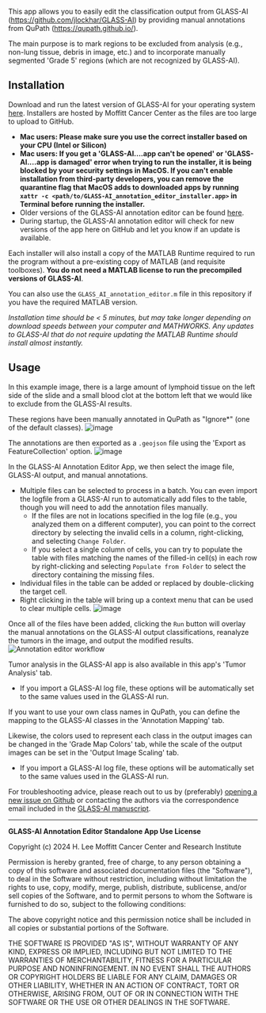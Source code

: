 This app allows you to easily edit the classification output from GLASS-AI (https://github.com/jlockhar/GLASS-AI) by providing manual annotations from QuPath (https://qupath.github.io/).

The main purpose is to mark regions to be excluded from analysis (e.g., non-lung tissue, debris in image, etc.) and to incorporate manually segmented 'Grade 5' regions (which are not recognized by GLASS-AI).

## Installation
Download and run the latest version of GLASS-AI for your operating system [here](https://moffitt.box.com/s/xii1rsfm93v7vnnokp2m8lx8vprojc1c). Installers are hosted by Moffitt Cancer Center as the files are too large to upload to GitHub.

   - **Mac users: Please make sure you use the correct installer based on your CPU (Intel or Silicon)**
   - **Mac users: If you get a 'GLASS-AI....app can't be opened' or 'GLASS-AI....app is damaged' error when trying to run the installer, it is being blocked by your security settings in MacOS. If you can't enable installation from third-party developers, you can remove the quarantine flag that MacOS adds to downloaded apps by running `xattr -c <path/to/GLASS-AI_annotation_editor_installer.app>` in Terminal before running the installer.**
   - Older versions of the GLASS-AI annotation editor can be found [here](https://moffitt.box.com/s/u55lk721e5vxa5hcejfgip2qs6iffkjb).
   - During startup, the GLASS-AI annotation editor will check for new versions of the app here on GitHub and let you know if an update is available.

Each installer will also install a copy of the MATLAB Runtime required to run the program without a pre-existing copy of MATLAB (and requisite toolboxes). **You do not need a MATLAB license to run the precompiled versions of GLASS-AI**.

You can also use the `GLASS_AI_annotation_editor.m` file in this repository if you have the required MATLAB version. 

*Installation time should be < 5 minutes, but may take longer depending on download speeds between your computer and MATHWORKS. Any updates to GLASS-AI that do not require updating the MATLAB Runtime should install almost instantly.*

## Usage
In this example image, there is a large amount of lymphoid tissue on the left side of the slide and a small blood clot at the bottom left that we would like to exclude from the GLASS-AI results.

These regions have been manually annotated in QuPath as "Ignore*" (one of the default classes). 
![image](https://github.com/user-attachments/assets/25c7a34a-ac19-4032-bd49-52cc3117c9d1)

The annotations are then exported as a `.geojson` file using the 'Export as FeatureCollection' option.
![image](https://github.com/user-attachments/assets/61b5a761-cce5-413f-8296-f8675d0d2603)

In the GLASS-AI Annotation Editor App, we then select the image file, GLASS-AI output, and manual annotations.
- Multiple files can be selected to process in a batch. You can even import the logfile from a GLASS-AI run to automatically add files to the table, though you will need to add the annotation files manually.
  - If the files are not in locations specified in the log file (e.g., you analyzed them on a different computer), you can point to the correct directory by selecting the invalid cells in a column, right-clicking, and selecting `Change Folder`.
  - If you select a single column of cells, you can try to populate the table with files matching the names of the filled-in cell(s) in each row by right-clicking and selecting `Populate from Folder` to select the directory containing the missing files.
- Individual files in the table can be added or replaced by double-clicking the target cell.
- Right clicking in the table will bring up a context menu that can be used to clear multiple cells.
![image](https://github.com/user-attachments/assets/b6b713ef-7212-4af7-8e0d-90d28e795efe)

Once all of the files have been added, clicking the `Run` button will overlay the manual annotations on the GLASS-AI output classifications, reanalyze the tumors in the image, and output the modified results.
![Annotation editor workflow](https://github.com/user-attachments/assets/5de4e7c2-b360-49c6-bfc7-442670feb738)

Tumor analysis in the GLASS-AI app is also available in this app's 'Tumor Analysis' tab.
- If you import a GLASS-AI log file, these options will be automatically set to the same values used in the GLASS-AI run.

If you want to use your own class names in QuPath, you can define the mapping to the GLASS-AI classes in the 'Annotation Mapping' tab.

Likewise, the colors used to represent each class in the output images can be changed in the 'Grade Map Colors' tab, while the scale of the output images can be set in the 'Output Image Scaling' tab.
- If you import a GLASS-AI log file, these options will be automatically set to the same values used in the GLASS-AI run.


For troubleshooting advice, please reach out to us by (preferably) [opening a new issue on Github](https://github.com/jlockhar/GLASS-AI/issues/new) or contacting the authors via the correspondence email included in the [GLASS-AI manuscript](https://doi.org/10.1038/s41698-023-00419-3).	

---

**GLASS-AI Annotation Editor Standalone App Use License**

Copyright (c) 2024 H. Lee Moffitt Cancer Center and Research Institute

Permission is hereby granted, free of charge, to any person obtaining a copy
of this software and associated documentation files (the "Software"), to deal
in the Software without restriction, including without limitation the rights
to use, copy, modify, merge, publish, distribute, sublicense, and/or sell
copies of the Software, and to permit persons to whom the Software is
furnished to do so, subject to the following conditions:

The above copyright notice and this permission notice shall be included in all
copies or substantial portions of the Software.

THE SOFTWARE IS PROVIDED "AS IS", WITHOUT WARRANTY OF ANY KIND, EXPRESS OR
IMPLIED, INCLUDING BUT NOT LIMITED TO THE WARRANTIES OF MERCHANTABILITY,
FITNESS FOR A PARTICULAR PURPOSE AND NONINFRINGEMENT. IN NO EVENT SHALL THE
AUTHORS OR COPYRIGHT HOLDERS BE LIABLE FOR ANY CLAIM, DAMAGES OR OTHER
LIABILITY, WHETHER IN AN ACTION OF CONTRACT, TORT OR OTHERWISE, ARISING FROM,
OUT OF OR IN CONNECTION WITH THE SOFTWARE OR THE USE OR OTHER DEALINGS IN THE
SOFTWARE.
